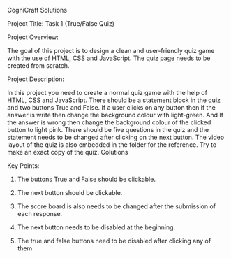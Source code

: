 CogniCraft Solutions

Project Title: Task 1 (True/False Quiz)

Project Overview:

The goal of this project is to design a clean and user-friendly quiz game with the use of HTML, CSS and JavaScript. The quiz page needs to be created from scratch.

Project Description:

In this project you need to create a normal quiz game with the help of HTML, CSS and JavaScript. There should be a statement block in the quiz and two buttons True and False. If a user clicks on any button then if the answer is write then change the background colour with light-green. And If the answer is wrong then change the background colour of the clicked button to light pink. There should be five questions in the quiz and the statement needs to be changed after clicking on the next button. The video layout of the quiz is also embedded in the folder for the reference. Try to make an exact copy of the quiz. Colutions

Key Points:

1. The buttons True and False should be clickable.

2. The next button should be clickable.

3. The score board is also needs to be changed after the submission of each response.

4. The next button needs to be disabled at the beginning.

5. The true and false buttons need to be disabled after clicking any of them.
